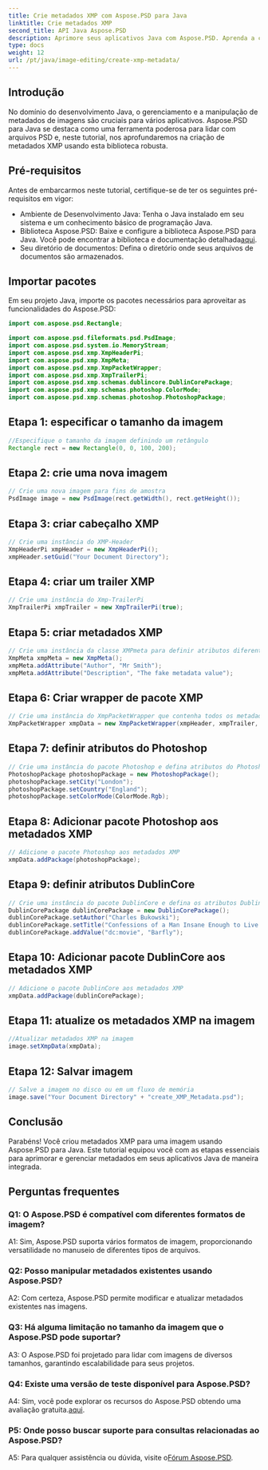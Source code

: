 ```yaml
---
title: Crie metadados XMP com Aspose.PSD para Java
linktitle: Crie metadados XMP
second_title: API Java Aspose.PSD
description: Aprimore seus aplicativos Java com Aspose.PSD. Aprenda a criar metadados XMP sem esforço. Siga nosso guia passo a passo agora.
type: docs
weight: 12
url: /pt/java/image-editing/create-xmp-metadata/
---
```

## Introdução

No domínio do desenvolvimento Java, o gerenciamento e a manipulação de metadados de imagens são cruciais para vários aplicativos. Aspose.PSD para Java se destaca como uma ferramenta poderosa para lidar com arquivos PSD e, neste tutorial, nos aprofundaremos na criação de metadados XMP usando esta biblioteca robusta.

## Pré-requisitos

Antes de embarcarmos neste tutorial, certifique-se de ter os seguintes pré-requisitos em vigor:

- Ambiente de Desenvolvimento Java: Tenha o Java instalado em seu sistema e um conhecimento básico de programação Java.
-  Biblioteca Aspose.PSD: Baixe e configure a biblioteca Aspose.PSD para Java. Você pode encontrar a biblioteca e documentação detalhada[aqui](https://reference.aspose.com/psd/java/).
- Seu diretório de documentos: Defina o diretório onde seus arquivos de documentos são armazenados.

## Importar pacotes

Em seu projeto Java, importe os pacotes necessários para aproveitar as funcionalidades do Aspose.PSD:

```java
import com.aspose.psd.Rectangle;

import com.aspose.psd.fileformats.psd.PsdImage;
import com.aspose.psd.system.io.MemoryStream;
import com.aspose.psd.xmp.XmpHeaderPi;
import com.aspose.psd.xmp.XmpMeta;
import com.aspose.psd.xmp.XmpPacketWrapper;
import com.aspose.psd.xmp.XmpTrailerPi;
import com.aspose.psd.xmp.schemas.dublincore.DublinCorePackage;
import com.aspose.psd.xmp.schemas.photoshop.ColorMode;
import com.aspose.psd.xmp.schemas.photoshop.PhotoshopPackage;
```

## Etapa 1: especificar o tamanho da imagem

```java
//Especifique o tamanho da imagem definindo um retângulo
Rectangle rect = new Rectangle(0, 0, 100, 200);
```

## Etapa 2: crie uma nova imagem

```java
// Crie uma nova imagem para fins de amostra
PsdImage image = new PsdImage(rect.getWidth(), rect.getHeight());
```

## Etapa 3: criar cabeçalho XMP

```java
// Crie uma instância do XMP-Header
XmpHeaderPi xmpHeader = new XmpHeaderPi();
xmpHeader.setGuid("Your Document Directory");
```

## Etapa 4: criar um trailer XMP

```java
// Crie uma instância do Xmp-TrailerPi
XmpTrailerPi xmpTrailer = new XmpTrailerPi(true);
```

## Etapa 5: criar metadados XMP

```java
// Crie uma instância da classe XMPmeta para definir atributos diferentes
XmpMeta xmpMeta = new XmpMeta();
xmpMeta.addAttribute("Author", "Mr Smith");
xmpMeta.addAttribute("Description", "The fake metadata value");
```

## Etapa 6: Criar wrapper de pacote XMP

```java
// Crie uma instância do XmpPacketWrapper que contenha todos os metadados
XmpPacketWrapper xmpData = new XmpPacketWrapper(xmpHeader, xmpTrailer, xmpMeta);
```

## Etapa 7: definir atributos do Photoshop

```java
// Crie uma instância do pacote Photoshop e defina atributos do Photoshop
PhotoshopPackage photoshopPackage = new PhotoshopPackage();
photoshopPackage.setCity("London");
photoshopPackage.setCountry("England");
photoshopPackage.setColorMode(ColorMode.Rgb);
```

## Etapa 8: Adicionar pacote Photoshop aos metadados XMP

```java
// Adicione o pacote Photoshop aos metadados XMP
xmpData.addPackage(photoshopPackage);
```

## Etapa 9: definir atributos DublinCore

```java
// Crie uma instância do pacote DublinCore e defina os atributos DublinCore
DublinCorePackage dublinCorePackage = new DublinCorePackage();
dublinCorePackage.setAuthor("Charles Bukowski");
dublinCorePackage.setTitle("Confessions of a Man Insane Enough to Live With the Beasts");
dublinCorePackage.addValue("dc:movie", "Barfly");
```

## Etapa 10: Adicionar pacote DublinCore aos metadados XMP

```java
// Adicione o pacote DublinCore aos metadados XMP
xmpData.addPackage(dublinCorePackage);
```

## Etapa 11: atualize os metadados XMP na imagem

```java
//Atualizar metadados XMP na imagem
image.setXmpData(xmpData);
```

## Etapa 12: Salvar imagem

```java
// Salve a imagem no disco ou em um fluxo de memória
image.save("Your Document Directory" + "create_XMP_Metadata.psd");
```

## Conclusão

Parabéns! Você criou metadados XMP para uma imagem usando Aspose.PSD para Java. Este tutorial equipou você com as etapas essenciais para aprimorar e gerenciar metadados em seus aplicativos Java de maneira integrada.

## Perguntas frequentes

### Q1: O Aspose.PSD é compatível com diferentes formatos de imagem?

A1: Sim, Aspose.PSD suporta vários formatos de imagem, proporcionando versatilidade no manuseio de diferentes tipos de arquivos.

### Q2: Posso manipular metadados existentes usando Aspose.PSD?

A2: Com certeza, Aspose.PSD permite modificar e atualizar metadados existentes nas imagens.

### Q3: Há alguma limitação no tamanho da imagem que o Aspose.PSD pode suportar?

A3: O Aspose.PSD foi projetado para lidar com imagens de diversos tamanhos, garantindo escalabilidade para seus projetos.

### Q4: Existe uma versão de teste disponível para Aspose.PSD?

 A4: Sim, você pode explorar os recursos do Aspose.PSD obtendo uma avaliação gratuita.[aqui](https://releases.aspose.com/).

### P5: Onde posso buscar suporte para consultas relacionadas ao Aspose.PSD?

 A5: Para qualquer assistência ou dúvida, visite o[Fórum Aspose.PSD](https://forum.aspose.com/c/psd/34).